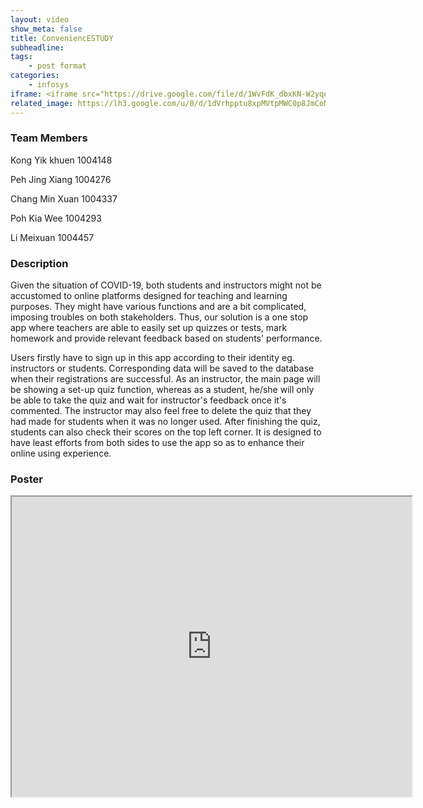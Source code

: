 ```yaml
---
layout: video
show_meta: false
title: ConveniencESTUDY
subheadline: 
tags:
    - post format
categories:
    - infosys
iframe: <iframe src="https://drive.google.com/file/d/1WvFdK_dbxKN-W2yqetNgfvDmYgXSF7nl/preview" width="320" height="240"></iframe>
related_image: https://lh3.google.com/u/0/d/1dVrhpptu8xpMVtpMWC0p8JmCoNkZdKZ6=w300-h300-p-k-nu-iv1
---
```


### Team Members

Kong Yik khuen 1004148

Peh Jing Xiang 1004276

Chang Min Xuan 1004337

Poh Kia Wee 1004293

Li Meixuan 1004457  

### Description

Given the situation of COVID-19, both students and instructors might not be accustomed to online platforms designed for teaching and learning purposes. They might have various functions and are a bit complicated, imposing troubles on both stakeholders. Thus, our solution is a one stop app where teachers are able to easily set up quizzes or tests, mark homework and provide relevant feedback based on students' performance.

Users firstly have to sign up in this app according to their identity eg. instructors or students. Corresponding data will be saved to the database when their registrations are successful. As an instructor, the main page will be showing a set-up quiz function, whereas as a student, he/she will only be able to take the quiz and wait for instructor's feedback once it's commented. The instructor may also feel free to delete the quiz that they had made for students when it was no longer used. After finishing the quiz, students can also check their scores on the top left corner. It is designed to have least efforts from both sides to use the app so as to enhance their online using experience.

### Poster

<iframe src="https://drive.google.com/file/d/1dVrhpptu8xpMVtpMWC0p8JmCoNkZdKZ6/preview" width="640" height="480"></iframe>
